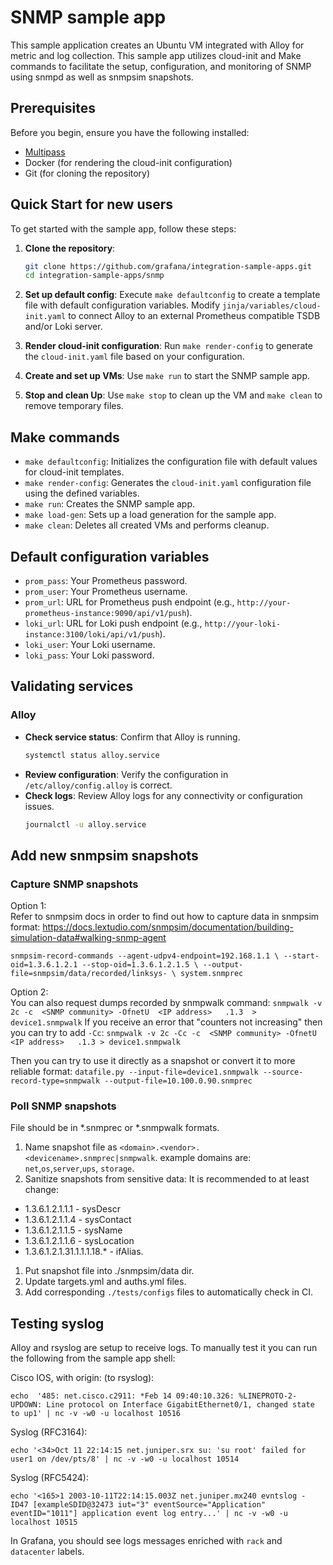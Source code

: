 # SNMP sample app

This sample application creates an Ubuntu VM integrated with Alloy for metric and log collection. This sample app utilizes cloud-init and Make commands to facilitate the setup, configuration, and monitoring of SNMP using snmpd as well as snmpsim snapshots.

## Prerequisites

Before you begin, ensure you have the following installed:

- [Multipass](https://multipass.run/)
- Docker (for rendering the cloud-init configuration)
- Git (for cloning the repository)

## Quick Start for new users

To get started with the sample app, follow these steps:

1. **Clone the repository**: 
   ```sh
   git clone https://github.com/grafana/integration-sample-apps.git
   cd integration-sample-apps/snmp
   ```

2. **Set up default config**: 
   Execute `make defaultconfig` to create a template file with default configuration variables. Modify `jinja/variables/cloud-init.yaml` to connect Alloy to an external Prometheus compatible TSDB and/or Loki server.

3. **Render cloud-init configuration**: 
   Run `make render-config` to generate the `cloud-init.yaml` file based on your configuration.

4. **Create and set up VMs**: 
   Use `make run` to start the SNMP sample app.

6. **Stop and clean Up**: 
   Use `make stop` to clean up the VM and `make clean` to remove temporary files.

## Make commands

- `make defaultconfig`: Initializes the configuration file with default values for cloud-init templates.
- `make render-config`: Generates the `cloud-init.yaml` configuration file using the defined variables.
- `make run`: Creates the SNMP sample app.
- `make load-gen`: Sets up a load generation for the sample app.
- `make clean`: Deletes all created VMs and performs cleanup.

## Default configuration variables

- `prom_pass`: Your Prometheus password.
- `prom_user`: Your Prometheus username.
- `prom_url`: URL for Prometheus push endpoint (e.g., `http://your-prometheus-instance:9090/api/v1/push`).
- `loki_url`: URL for Loki push endpoint (e.g., `http://your-loki-instance:3100/loki/api/v1/push`).
- `loki_user`: Your Loki username.
- `loki_pass`: Your Loki password.

## Validating services

### Alloy
- **Check service status**: Confirm that Alloy is running.
  ```bash
  systemctl status alloy.service
  ```
- **Review configuration**: Verify the configuration in `/etc/alloy/config.alloy` is correct.
- **Check logs**: Review Alloy logs for any connectivity or configuration issues.
  ```bash
  journalctl -u alloy.service
  ```

## Add new snmpsim snapshots


### Capture SNMP snapshots

Option 1:  
Refer to snmpsim docs in order to find out how to capture data in snmpsim format: 
https://docs.lextudio.com/snmpsim/documentation/building-simulation-data#walking-snmp-agent

`snmpsim-record-commands --agent-udpv4-endpoint=192.168.1.1 \
  --start-oid=1.3.6.1.2.1 --stop-oid=1.3.6.1.2.1.5 \
  --output-file=snmpsim/data/recorded/linksys- \
  system.snmprec`

Option 2:  
You can also request dumps recorded by snmpwalk command:
`snmpwalk -v 2c -c  <SNMP community> -OfnetU  <IP address>   .1.3  > device1.snmpwalk`
If you receive an error that "counters not increasing" then you can try to add `-Сс`:
`snmpwalk -v 2c -Cc -c  <SNMP community> -OfnetU  <IP address>   .1.3 > device1.snmpwalk`

Then you can try to use it directly as a snapshot or convert it to more reliable format:
`datafile.py --input-file=device1.snmpwalk --source-record-type=snmpwalk --output-file=10.100.0.90.snmprec`

### Poll SNMP snapshots
File should be in *.snmprec or *.snmpwalk formats.

1. Name snapshot file as `<domain>.<vendor>.<devicename>.snmprec|snmpwalk`. example domains are: `net`,`os`,`server`,`ups`, `storage`.
1. Sanitize snapshots from sensitive data: 
It is recommended to at least change:
- 1.3.6.1.2.1.1.1 - sysDescr
- 1.3.6.1.2.1.1.4 - sysContact
- 1.3.6.1.2.1.1.5 - sysName
- 1.3.6.1.2.1.1.6 - sysLocation
- 1.3.6.1.2.1.31.1.1.1.18.* - ifAlias.
1. Put snapshot file into ./snmpsim/data dir.
1. Update targets.yml and auths.yml files.
1. Add corresponding `./tests/configs` files to automatically check in CI.

## Testing syslog

Alloy and rsyslog are setup to receive logs.
To manually test it you can run the following from the sample app shell:

Cisco IOS, with origin: (to rsyslog):
```
echo  '485: net.cisco.c2911: *Feb 14 09:40:10.326: %LINEPROTO-2-UPDOWN: Line protocol on Interface GigabitEthernet0/1, changed state to up1' | nc -v -w0 -u localhost 10516
```

Syslog  (RFC3164):
```
echo '<34>Oct 11 22:14:15 net.juniper.srx su: 'su root' failed for user1 on /dev/pts/8' | nc -v -w0 -u localhost 10514
```

Syslog (RFC5424):

```
echo '<165>1 2003-10-11T22:14:15.003Z net.juniper.mx240 evntslog - ID47 [exampleSDID@32473 iut="3" eventSource="Application" eventID="1011"] application event log entry...' | nc -v -w0 -u localhost 10515
```

In Grafana, you should see logs messages enriched with `rack` and `datacenter` labels.

